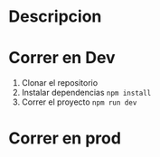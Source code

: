 # Descripcion

# Correr en Dev

1. Clonar el repositorio
2. Instalar dependencias `npm install`
3. Correr el proyecto `npm run dev `

# Correr en prod
